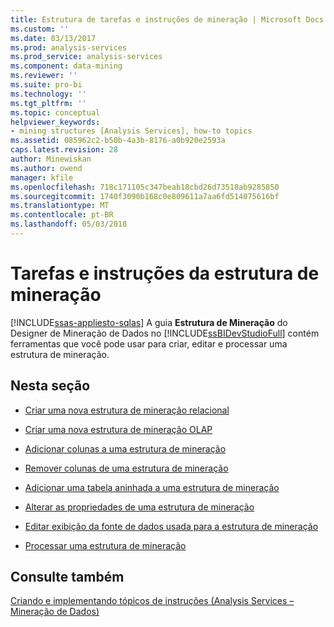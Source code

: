 ```yaml
---
title: Estrutura de tarefas e instruções de mineração | Microsoft Docs
ms.custom: ''
ms.date: 03/13/2017
ms.prod: analysis-services
ms.prod_service: analysis-services
ms.component: data-mining
ms.reviewer: ''
ms.suite: pro-bi
ms.technology: ''
ms.tgt_pltfrm: ''
ms.topic: conceptual
helpviewer_keywords:
- mining structures [Analysis Services], how-to topics
ms.assetid: 085962c2-b50b-4a3b-8176-a0b920e2593a
caps.latest.revision: 28
author: Minewiskan
ms.author: owend
manager: kfile
ms.openlocfilehash: 718c171105c347beab18cbd26d73518ab9285850
ms.sourcegitcommit: 1740f3090b168c0e809611a7aa6fd514075616bf
ms.translationtype: MT
ms.contentlocale: pt-BR
ms.lasthandoff: 05/03/2018
---
```

# <a name="mining-structure-tasks-and-how-tos"></a>Tarefas e instruções da estrutura de mineração
[!INCLUDE[ssas-appliesto-sqlas](../../includes/ssas-appliesto-sqlas.md)]
  A guia **Estrutura de Mineração** do Designer de Mineração de Dados no [!INCLUDE[ssBIDevStudioFull](../../includes/ssbidevstudiofull-md.md)] contém ferramentas que você pode usar para criar, editar e processar uma estrutura de mineração.  
  
## <a name="in-this-section"></a>Nesta seção  
  
-   [Criar uma nova estrutura de mineração relacional](../../analysis-services/data-mining/create-a-new-relational-mining-structure.md)  
  
-   [Criar uma nova estrutura de mineração OLAP](../../analysis-services/data-mining/create-a-new-olap-mining-structure.md)  
  
-   [Adicionar colunas a uma estrutura de mineração](../../analysis-services/data-mining/add-columns-to-a-mining-structure.md)  
  
-   [Remover colunas de uma estrutura de mineração](../../analysis-services/data-mining/remove-columns-from-a-mining-structure.md)  
  
-   [Adicionar uma tabela aninhada a uma estrutura de mineração](../../analysis-services/data-mining/add-a-nested-table-to-a-mining-structure.md)  
  
-   [Alterar as propriedades de uma estrutura de mineração](../../analysis-services/data-mining/change-the-properties-of-a-mining-structure.md)  
  
-   [Editar exibição da fonte de dados usada para a estrutura de mineração](../../analysis-services/data-mining/edit-the-data-source-view-used-for-a-mining-structure.md)  
  
-   [Processar uma estrutura de mineração](../../analysis-services/data-mining/process-a-mining-structure.md)  
  
  
## <a name="see-also"></a>Consulte também  
 [Criando e implementando tópicos de instruções (Analysis Services – Mineração de Dados)](https://msdn.microsoft.com/library/bb522452.aspx)  
  
  

